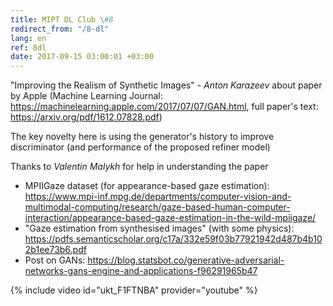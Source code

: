 ```yaml
---
title: MIPT DL Club \#8
redirect_from: "/8-dl"
lang: en
ref: 8dl
date: 2017-09-15 03:00:01 +03:00
---
```


"Improving the Realism of Synthetic Images" - _Anton Karazeev_ about paper by Apple (Machine Learning Journal: https://machinelearning.apple.com/2017/07/07/GAN.html, full paper's text: https://arxiv.org/pdf/1612.07828.pdf)

The key novelty here is using the generator's history to improve discriminator (and performance of the proposed refiner model)

Thanks to _Valentin Malykh_ for help in understanding the paper

- MPIIGaze dataset (for appearance-based gaze estimation): https://www.mpi-inf.mpg.de/departments/computer-vision-and-multimodal-computing/research/gaze-based-human-computer-interaction/appearance-based-gaze-estimation-in-the-wild-mpiigaze/
- "Gaze estimation from synthesised images" (with some physics): https://pdfs.semanticscholar.org/c17a/332e59f03b77921942d487b4b102b1ee73b6.pdf
- Post on GANs: https://blog.statsbot.co/generative-adversarial-networks-gans-engine-and-applications-f96291965b47

{% include video id="ukt_F1FTNBA" provider="youtube" %}
